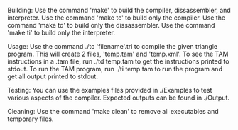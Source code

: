Building:
Use the command 'make' to build the compiler, dissassembler, and interpreter.
Use the command 'make tc' to build only the compiler.
Use the command 'make td' to build only the dissassembler.
Use the command 'make ti' to build only the interpreter.

Usage:
Use the command ./tc 'filename'.tri to compile the given triangle program. This will create 2 files, 'temp.tam' and 'temp.xml'.
To see the TAM instructions in a .tam file, run ./td temp.tam to get the instructions printed to stdout.
To run the TAM program, run ./ti temp.tam to run the program and get all output printed to stdout.

Testing:
You can use the examples files provided in ./Examples to test various aspects of the compiler.
Expected outputs can be found in ./Output.

Cleaning:
Use the command 'make clean' to remove all executables and temporary files.
